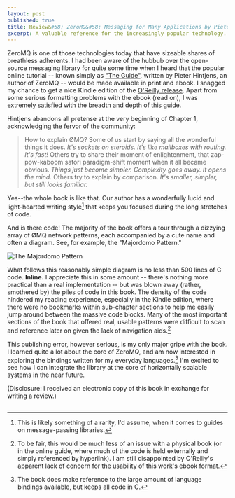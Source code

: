 ```yaml
---
layout: post
published: true
title: Review&#58; ZeroMQ&#58; Messaging for Many Applications by Pieter Hintjens
excerpt: A valuable reference for the increasingly popular technology.
---
```


ZeroMQ is one of those technologies today that have sizeable shares of
breathless adherents. I had been aware of the hubbub over the open-source
messaging library for quite some time when I heard that the popular online
tutorial -- known simply as ["The Guide"][1], written by Pieter Hintjens, an
author of ZeroMQ -- would be made available in print and ebook. I snagged my
chance to get a nice Kindle edition of the [O'Reilly release][2]. Apart from
some serious formatting problems with the ebook (read on), I was extremely
satisfied with the breadth and depth of this guide.

Hintjens abandons all pretense at the very beginning of Chapter 1, acknowledging
the fervor of the community:

> How to explain ØMQ? Some of us start by saying all the wonderful things it
> does. *It's sockets on steroids. It's like mailboxes with routing. It's fast!*
> Others try to share their moment of enlightenment, that zap-pow-kaboom satori
> paradigm-shift moment when it all became obvious. *Things just become simpler.
> Complexity goes away. It opens the mind.* Others try to explain by comparison.
> *It's smaller, simpler, but still looks familiar.*

Yes--the whole book is like that. Our author has a wonderfully lucid and
light-hearted writing style[^1] that keeps you focused during the long stretches
of code.

And is there code! The majority of the book offers a tour through a dizzying
array of ØMQ network patterns, each accompanied by a cute name and often a
diagram. See, for example, the "Majordomo Pattern."

![The Majordomo Pattern][majordomo]

What follows this reasonably simple diagram is no less than 500 lines of C code.
**Inline.** I appreciate this in some amount -- there's nothing more practical
than a real implementation -- but was blown away (rather, smothered by) the
piles of code in this book. The density of the code hindered my reading
experience, especially in the Kindle edition, where there were no bookmarks
within sub-chapter sections to help me easily jump around between the massive
code blocks. Many of the most important sections of the book that offered real,
usable patterns were difficult to scan and reference later on given the lack of
navigation aids.[^2]

This publishing error, however serious, is my only major gripe with the book. I
learned quite a lot about the core of ZeroMQ, and am now interested in exploring
the bindings written for my everyday languages.[^3] I'm excited to see how I can
integrate the library at the core of horizontally scalable systems in the near
future.

(Disclosure: I received an electronic copy of this book in exchange for writing
a review.)

  [^1]: This is likely something of a rarity, I'd assume, when it comes to guides on message-passing libraries.
  [^2]: To be fair, this would be much less of an issue with a physical book (or in the online guide, where much of the code is held externally and simply referenced by hyperlink). I am still disappointed by O'Reilly's apparent lack of concern for the usability of this work's ebook format.
  [^3]: The book does make reference to the large amount of language bindings available, but keeps all code in C.

  [1]: http://zguide.zeromq.org/
  [2]: http://www.amazon.com/gp/product/1449334067/ref=as_li_qf_sp_asin_tl?ie=UTF8&camp=1789&creative=9325&creativeASIN=1449334067&linkCode=as2&tag=blog0cbb-20
  [majordomo]: https://github.com/imatix/zguide/raw/master/images/fig50.png

<img src="http://ir-na.amazon-adsystem.com/e/ir?t=blog0cbb-20&l=as2&o=1&a=1449334067" width="1" height="1" border="0" alt="" style="border:none !important; margin:0px !important;" />
